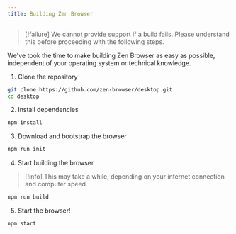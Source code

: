 ```yaml
---
title: Building Zen Browser
---
```


> [!failure]
> We cannot provide support if a build fails. Please understand this before proceeding with the following steps.

We've took the time to make building Zen Browser as easy as possible, independent of your operating system or technical knowledge. 

1. Clone the repository

```bash
git clone https://github.com/zen-browser/desktop.git
cd desktop
```

2. Install dependencies

```bash
npm install
```

3. Download and bootstrap the browser

```bash
npm run init
```

4. Start building the browser

> [!info]
> This may take a while, depending on your internet connection and computer speed.

```bash
npm run build
```

5. Start the browser!

```bash
npm start
```